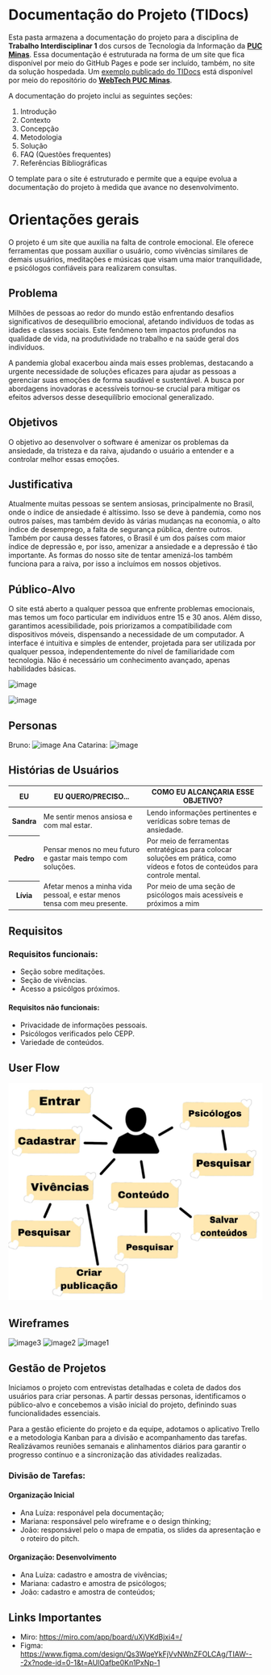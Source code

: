 # Documentação do Projeto (TIDocs)

Esta pasta armazena a documentação do projeto para a disciplina de **Trabalho Interdisciplinar 1** dos cursos de Tecnologia da Informação da **[PUC Minas](https://pucminas.br)**. Essa documentação é estruturada na forma de um site que fica disponível por meio do GitHub Pages e pode ser incluído, também, no site da solução hospedada. Um [exemplo publicado do TIDocs](https://webtech-puc-minas.github.io/ti1-template/) está disponível por meio do repositório do **[WebTech PUC Minas](https://github.com/webtech-pucminas)**.

A documentação do projeto inclui as seguintes seções:

1. Introdução
2. Contexto
3. Concepção
4. Metodologia
5. Solução
6. FAQ (Questões frequentes)
7. Referências Bibliográficas

O template para o site é estruturado e permite que a equipe evolua a documentação do projeto à medida que avance no desenvolvimento.

# Orientações gerais

O projeto é um site que auxilia na falta de controle emocional. Ele oferece ferramentas que possam auxiliar o usuário, como vivências similares de demais usuários, meditações e músicas que visam uma maior tranquilidade, e psicólogos confiáveis para realizarem consultas.

## Problema

Milhões de pessoas ao redor do mundo estão enfrentando desafios significativos de desequilíbrio emocional, afetando indivíduos de todas as idades e classes sociais. Este fenômeno tem impactos profundos na qualidade de vida, na produtividade no trabalho e na saúde geral dos indivíduos.

A pandemia global exacerbou ainda mais esses problemas, destacando a urgente necessidade de soluções eficazes para ajudar as pessoas a gerenciar suas emoções de forma saudável e sustentável. A busca por abordagens inovadoras e acessíveis tornou-se crucial para mitigar os efeitos adversos desse desequilíbrio emocional generalizado.

## Objetivos

O objetivo ao desenvolver o software é amenizar os problemas da ansiedade, da tristeza e da raiva, ajudando o usuário a entender e a controlar melhor essas emoções.

## Justificativa

Atualmente muitas pessoas se sentem ansiosas, principalmente no Brasil, onde o índice de ansiedade é altíssimo. Isso se deve à pandemia, como nos outros países, mas também devido às várias mudanças na economia, o alto índice de desemprego, a falta de segurança pública, dentre outros. Também por causa desses fatores, o Brasil é um dos países com maior índice de depressão e, por isso, amenizar a ansiedade e a depressão é tão importante. As formas do nosso site de tentar amenizá-los também funciona para a raiva, por isso a incluímos em nossos objetivos.

## Público-Alvo
O site está aberto a qualquer pessoa que enfrente problemas emocionais, mas temos um foco particular em indivíduos entre 15 e 30 anos. Além disso, garantimos acessibilidade, pois priorizamos a compatibilidade com dispositivos móveis, dispensando a necessidade de um computador. A interface é intuitiva e simples de entender, projetada para ser utilizada por qualquer pessoa, independentemente do nível de familiaridade com tecnologia. Não é necessário um conhecimento avançado, apenas habilidades básicas.

![image](https://github.com/ICEI-PUC-Minas-PMGCC-TI/ti-1-pmg-cc-m-20241-g12-falta-de-controle-emocional/assets/165681003/da5fc735-a15e-4966-8e66-63ce55d27cf4)

![image](https://github.com/ICEI-PUC-Minas-PMGCC-TI/ti-1-pmg-cc-m-20241-g12-falta-de-controle-emocional/assets/165681003/b17e553b-841e-40ca-9bdd-b6e88b10ba85)

## Personas
Bruno:
![image](https://github.com/ICEI-PUC-Minas-PMGCC-TI/ti-1-pmg-cc-m-20241-g12-falta-de-controle-emocional/assets/165681003/e55e63d6-be29-42bd-bd17-6eeeb3b5ae47)
Ana Catarina:
![image](https://github.com/ICEI-PUC-Minas-PMGCC-TI/ti-1-pmg-cc-m-20241-g12-falta-de-controle-emocional/assets/165681003/24df5d10-3df6-45f6-9060-2d79c9becefe)


## Histórias de Usuários
<table class="table">
  <thead>
    <tr>
      <th scope="col">EU</th>
      <th scope="col">
        EU QUERO/PRECISO...
      </th>
      <th scope="col">COMO EU ALCANÇARIA ESSE OBJETIVO?</th>
    </tr>
  </thead>
  <tbody>
    <tr>
      <th scope="row">Sandra</th>
      <td>
        Me sentir menos ansiosa e com mal estar.
      </td>
      <td>Lendo informações pertinentes e verídicas sobre temas de ansiedade.</td>
    </tr>
    <tr>
      <th scope="row">Pedro</th>
      <td>
        Pensar menos no meu futuro e gastar mais tempo com soluções.
      </td>
      <td>Por meio de ferramentas entratégicas para colocar soluções em prática, como vídeos e fotos de conteúdos para controle mental.</td>
    </tr>
    <tr>
      <th scope="row">Lívia</th>
      <td>
        Afetar menos a minha vida pessoal, e estar menos tensa com meu presente.
      </td>
      <td>Por meio de uma seção de psicólogos mais acessíveis e próximos a mim</td>
    </tr>
  </tbody>
</table>

## Requisitos

### Requisitos funcionais:
- Seção sobre meditações.
- Seção de vivências.
- Acesso a psicólgos próximos.

#### Requisitos não funcionais:
- Privacidade de informações pessoais.
- Psicólogos verificados pelo CEPP.
- Variedade de conteúdos.

## User Flow

![User flow](../codigo/assets/img/userflow.jpeg)


## Wireframes
![image3](https://github.com/ICEI-PUC-Minas-PMGCC-TI/ti-1-pmg-cc-m-20241-g12-falta-de-controle-emocional/assets/165406204/e44641d0-3af6-40e3-b1af-c2ef95426e00)
![image2](https://github.com/ICEI-PUC-Minas-PMGCC-TI/ti-1-pmg-cc-m-20241-g12-falta-de-controle-emocional/assets/165406204/198a4ad5-94b1-4c78-b4d1-4c3f7a518ec9)
![image1](https://github.com/ICEI-PUC-Minas-PMGCC-TI/ti-1-pmg-cc-m-20241-g12-falta-de-controle-emocional/assets/165406204/8df4c481-da93-4e2f-986f-6ee20c2b55e9)

## Gestão de Projetos
Iniciamos o projeto com entrevistas detalhadas e coleta de dados dos usuários para criar personas. A partir dessas personas, identificamos o público-alvo e concebemos a visão inicial do projeto, definindo suas funcionalidades essenciais.

Para a gestão eficiente do projeto e da equipe, adotamos o aplicativo Trello e a metodologia Kanban para a divisão e acompanhamento das tarefas. Realizávamos reuniões semanais e alinhamentos diários para garantir o progresso contínuo e a sincronização das atividades realizadas.

### Divisão de Tarefas:

#### Organização Inicial
- Ana Luíza: responável pela documentação;
- Mariana: responsável pelo wireframe e o design thinking;
- João: responsável pelo o mapa de empatia, os slides da apresentação e o roteiro do pitch.

#### Organização: Desenvolvimento
- Ana Luíza: cadastro e amostra de vivências;
- Mariana: cadastro e amostra de psicólogos;
- João: cadastro e amostra de conteúdos;

## Links Importantes
- Miro: https://miro.com/app/board/uXjVKdBjxi4=/
- Figma: https://www.figma.com/design/Qs3WqeYkFjVvNWnZFOLCAg/TIAW---2x?node-id=0-1&t=AUlOafbe0Kn1PxNp-1


